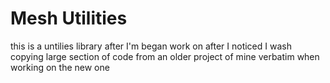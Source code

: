 # Mesh Utilities
 this is a untilies library after I'm began work on after I noticed I wash copying large section of code from an older project of mine verbatim when working on the new one
